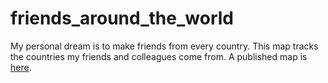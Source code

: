 # friends_around_the_world
My personal dream is to make friends from every country. This map tracks the countries my friends and colleagues come from.
A published map is [here](http://rpubs.com/ash_k/my_map).
